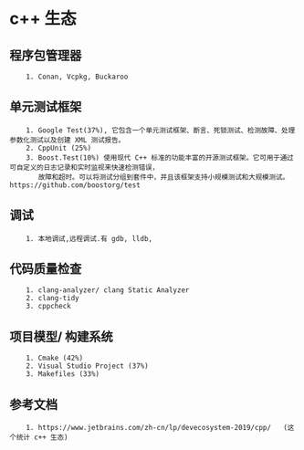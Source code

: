 # c++ 生态

## 程序包管理器
```shell
    1. Conan, Vcpkg, Buckaroo
```

## 单元测试框架
```shell
    1. Google Test(37%), 它包含一个单元测试框架、断言、死锁测试、检测故障、处理参数化测试以及创建 XML 测试报告。
    2. CppUnit (25%)
    3. Boost.Test(10%) 使用现代 C++ 标准的功能丰富的开源测试框架。它可用于通过可自定义的日志记录和实时监视来快速检测错误，
       故障和超时。可以将测试分组到套件中，并且该框架支持小规模测试和大规模测试。 https://github.com/boostorg/test
```

## 调试
```shell
    1. 本地调试,远程调试.有 gdb, lldb, 
```

## 代码质量检查

```shell
    1. clang-analyzer/ clang Static Analyzer
    2. clang-tidy
    3. cppcheck
```

## 项目模型/ 构建系统
```shell
    1. Cmake (42%)
    2. Visual Studio Project (37%)
    3. Makefiles (33%)
```

## 参考文档
```shell
    1. https://www.jetbrains.com/zh-cn/lp/devecosystem-2019/cpp/   (这个统计 c++ 生态)
```